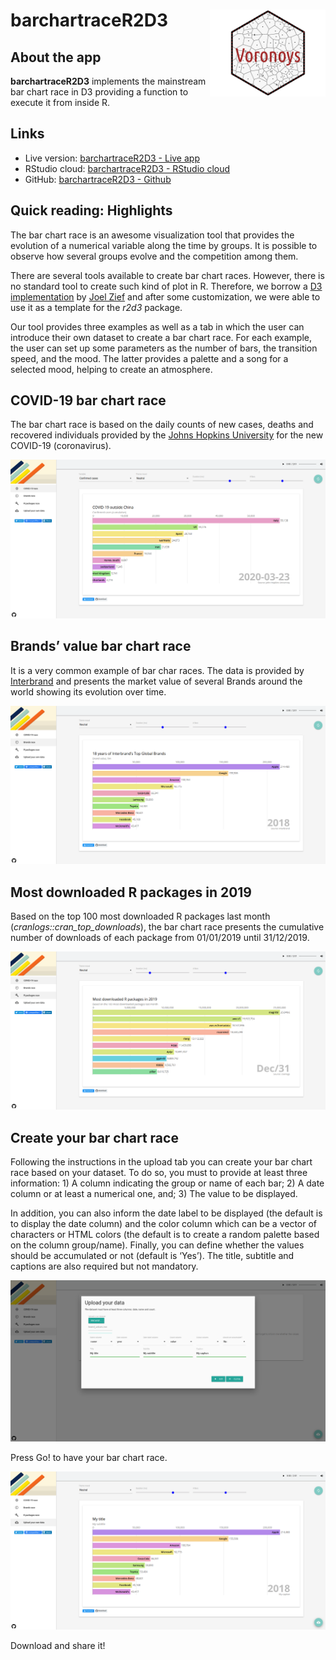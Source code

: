 
# barchartraceR2D3 <a href='https://voronoys.shinyapps.io/barchartraceR2D3'><img src='www/img/logo.png' align="right" height="138.5" /></a>

## About the app

**barchartraceR2D3** implements the mainstream bar chart race in D3
providing a function to execute it from inside R.

## Links

  - Live version: [barchartraceR2D3 - Live
    app](https://voronoys.shinyapps.io/barchartraceR2D3/)
  - RStudio cloud: [barchartraceR2D3 - RStudio
    cloud](https://rstudio.cloud/project/1061658)
  - GitHub: [barchartraceR2D3 -
    Github](https://github.com/voronoys/barchartraceR2D3)

## Quick reading: Highlights

The bar chart race is an awesome visualization tool that provides the
evolution of a numerical variable along the time by groups. It is
possible to observe how several groups evolve and the competition among
them.

There are several tools available to create bar chart races. However,
there is no standard tool to create such kind of plot in R. Therefore,
we borrow a [D3
implementation](https://bl.ocks.org/jrzief/70f1f8a5d066a286da3a1e699823470f)
by [Joel Zief](https://bl.ocks.org/jrzief) and after some customization,
we were able to use it as a template for the *r2d3* package.

Our tool provides three examples as well as a tab in which the user can
introduce their own dataset to create a bar chart race. For each
example, the user can set up some parameters as the number of bars, the
transition speed, and the mood. The latter provides a palette and a song
for a selected mood, helping to create an atmosphere.

## COVID-19 bar chart race

The bar chart race is based on the daily counts of new cases, deaths and
recovered individuals provided by the [Johns Hopkins
University](https://github.com/CSSEGISandData/COVID-19) for the new
COVID-19 (coronavirus).

![](www/img/covid19.png)

## Brands’ value bar chart race

It is a very common example of bar char races. The data is provided by
[Interbrand](https://www.interbrand.com/best-brands/) and presents the
market value of several Brands around the world showing its evolution
over time.

![](www/img/brands.png)

## Most downloaded R packages in 2019

Based on the top 100 most downloaded R packages last month
(*cranlogs::cran\_top\_downloads*), the bar chart race presents the
cumulative number of downloads of each package from 01/01/2019 until
31/12/2019.

![](www/img/pkgs.png)

## Create your bar chart race

Following the instructions in the upload tab you can create your bar
chart race based on your dataset. To do so, you must to provide at least
three information: 1) A column indicating the group or name of each bar;
2) A date column or at least a numerical one, and; 3) The value to be
displayed.

In addition, you can also inform the date label to be displayed (the
default is to display the date column) and the color column which can be
a vector of characters or HTML colors (the default is to create a random
palette based on the column group/name). Finally, you can define whether
the values should be accumulated or not (default is ‘Yes’). The title,
subtitle and captions are also required but not mandatory.

![](www/img/user.png)

Press Go\! to have your bar chart race.

![](www/img/user_barchart.png)

Download and share it\!
